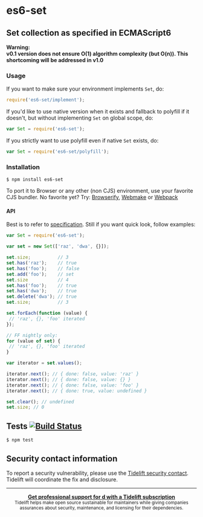 # es6-set
## Set collection as specified in ECMAScript6

__Warning:  
v0.1 version does not ensure O(1) algorithm complexity (but O(n)). This shortcoming will be addressed in v1.0__

### Usage

If you want to make sure your environment implements `Set`, do:

```javascript
require('es6-set/implement');
```

If you'd like to use native version when it exists and fallback to polyfill if it doesn't, but without implementing `Set` on global scope, do:

```javascript
var Set = require('es6-set');
```

If you strictly want to use polyfill even if native `Set` exists, do:

```javascript
var Set = require('es6-set/polyfill');
```

### Installation

	$ npm install es6-set

To port it to Browser or any other (non CJS) environment, use your favorite CJS bundler. No favorite yet? Try: [Browserify](http://browserify.org/), [Webmake](https://github.com/medikoo/modules-webmake) or [Webpack](http://webpack.github.io/)

#### API

Best is to refer to [specification](http://people.mozilla.org/~jorendorff/es6-draft.html#sec-set-objects). Still if you want quick look, follow examples:

```javascript
var Set = require('es6-set');

var set = new Set(['raz', 'dwa', {}]);

set.size;          // 3
set.has('raz');    // true
set.has('foo');    // false
set.add('foo');    // set
set.size           // 4
set.has('foo');    // true
set.has('dwa');    // true
set.delete('dwa'); // true
set.size;          // 3

set.forEach(function (value) {
 // 'raz', {}, 'foo' iterated
});

// FF nightly only:
for (value of set) {
 // 'raz', {}, 'foo' iterated
}

var iterator = set.values();

iterator.next(); // { done: false, value: 'raz' }
iterator.next(); // { done: false, value: {} }
iterator.next(); // { done: false, value: 'foo' }
iterator.next(); // { done: true, value: undefined }

set.clear(); // undefined
set.size; // 0
```

## Tests [![Build Status](https://travis-ci.org/medikoo/es6-set.png)](https://travis-ci.org/medikoo/es6-set)

	$ npm test

## Security contact information

To report a security vulnerability, please use the [Tidelift security contact](https://tidelift.com/security). Tidelift will coordinate the fix and disclosure.

---

<div align="center">
	<b>
		<a href="https://tidelift.com/subscription/pkg/npm-d?utm_source=npm-d&utm_medium=referral&utm_campaign=readme">Get professional support for d with a Tidelift subscription</a>
	</b>
	<br>
	<sub>
		Tidelift helps make open source sustainable for maintainers while giving companies<br>assurances about security, maintenance, and licensing for their dependencies.
	</sub>
</div>
